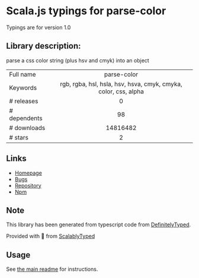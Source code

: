 
# Scala.js typings for parse-color

Typings are for version 1.0

## Library description:
parse a css color string (plus hsv and cmyk) into an object

|                    |                 |
| ------------------ | :-------------: |
| Full name          | parse-color |
| Keywords           | rgb, rgba, hsl, hsla, hsv, hsva, cmyk, cmyka, color, css, alpha |
| # releases         | 0 |
| # dependents       | 98 |
| # downloads        | 14816482 |
| # stars            | 2 |

## Links
- [Homepage](https://github.com/substack/parse-color)
- [Bugs](https://github.com/substack/parse-color/issues)
- [Repository](https://github.com/substack/parse-color)
- [Npm](https://www.npmjs.com/package/parse-color)
    


## Note
This library has been generated from typescript code from [DefinitelyTyped](https://definitelytyped.org).

Provided with :purple_heart: from [ScalablyTyped](https://github.com/oyvindberg/ScalablyTyped)

## Usage
See [the main readme](../../readme.md) for instructions.


